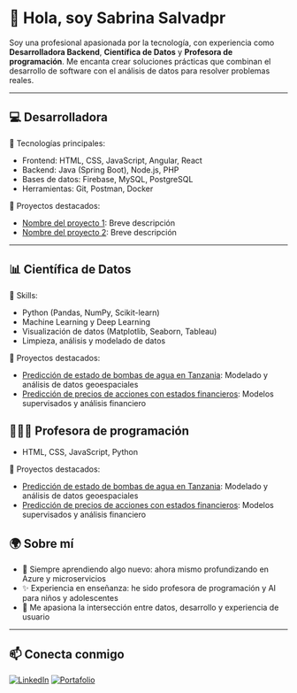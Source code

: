 # 👋 Hola, soy Sabrina Salvadpr

Soy una profesional apasionada por la tecnología, con experiencia como **Desarrolladora Backend**, **Científica de Datos** y **Profesora de programación**. Me encanta crear soluciones prácticas que combinan el desarrollo de software con el análisis de datos para resolver problemas reales.

---

## 💻 Desarrolladora 

🔧 Tecnologías principales:
- Frontend: HTML, CSS, JavaScript, Angular, React
- Backend: Java (Spring Boot), Node.js, PHP
- Bases de datos: Firebase, MySQL, PostgreSQL
- Herramientas: Git, Postman, Docker

📌 Proyectos destacados:
- [Nombre del proyecto 1](link): Breve descripción
- [Nombre del proyecto 2](link): Breve descripción

---

## 📊 Científica de Datos

🧠 Skills:
- Python (Pandas, NumPy, Scikit-learn)
- Machine Learning y Deep Learning
- Visualización de datos (Matplotlib, Seaborn, Tableau)
- Limpieza, análisis y modelado de datos

📌 Proyectos destacados:
- [Predicción de estado de bombas de agua en Tanzania](link): Modelado y análisis de datos geoespaciales
- [Predicción de precios de acciones con estados financieros](link): Modelos supervisados y análisis financiero

##  👩🏽‍🏫 Profesora de programación
   - HTML, CSS, JavaScript, Python

📌 Proyectos destacados:
- [Predicción de estado de bombas de agua en Tanzania](link): Modelado y análisis de datos geoespaciales
- [Predicción de precios de acciones con estados financieros](link): Modelos supervisados y análisis financiero

## 🌍 Sobre mí

- 🌱 Siempre aprendiendo algo nuevo: ahora mismo profundizando en Azure y microservicios
- ✨ Experiencia en enseñanza: he sido profesora de programación y AI para niños y adolescentes
- 🚀 Me apasiona la intersección entre datos, desarrollo y experiencia de usuario

---

## 📫 Conecta conmigo

[![LinkedIn](https://img.shields.io/badge/LinkedIn-blue?logo=linkedin)](https://www.linkedin.com/in/jacqueline-salvador-santamaría-534a72301/)
[![Portafolio](https://img.shields.io/badge/Portafolio-Web-blueviolet)](https://tusitio.com)


<!--
**Thememoryisarecord/Thememoryisarecord** is a ✨ _special_ ✨ repository because its `README.md` (this file) appears on your GitHub profile.

Here are some ideas to get you started:

- 🔭 I’m currently working on ...
- 🌱 I’m currently learning ...
- 👯 I’m looking to collaborate on ...
- 🤔 I’m looking for help with ...
- 💬 Ask me about ...
- 📫 How to reach me: ...
- 😄 Pronouns: ...
- ⚡ Fun fact: ...
-->
